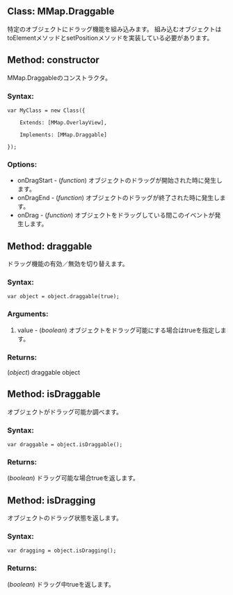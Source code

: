 
Class: <a id='mmap.draggable'>MMap.Draggable</a>
-----------------------------------------------------

特定のオブジェクトにドラッグ機能を組み込みます。
組み込むオブジェクトはtoElementメソッドとsetPositionメソッドを実装している必要があります。

Method: <a id='constructor'>constructor</a>
-----------------------------------------------

MMap.Draggableのコンストラクタ。

### Syntax:

	var MyClass = new Class({

		Extends: [MMap.OverlayView],

		Implements: [MMap.Draggable]

	});

### Options:

* onDragStart - (*function*) オブジェクトのドラッグが開始された時に発生します。
* onDragEnd - (*function*) オブジェクトのドラッグが終了された時に発生します。
* onDrag - (*function*) オブジェクトをドラッグしている間このイベントが発生します。

Method: <a id='draggable'>draggable</a>
-----------------------------------------------

ドラッグ機能の有効／無効を切り替えます。

### Syntax:

	var object = object.draggable(true);

### Arguments:

1. value - (*boolean*) オブジェクトをドラッグ可能にする場合はtrueを指定します。

### Returns:

(*object*) draggable object


Method: <a id='isDraggable'>isDraggable</a>
-----------------------------------------------

オブジェクトがドラッグ可能か調べます。

### Syntax:

	var draggable = object.isDraggable();

### Returns:

(*boolean*) ドラッグ可能な場合trueを返します。


Method: <a id='isDragging'>isDragging</a>
-----------------------------------------------

オブジェクトのドラッグ状態を返します。

### Syntax:

	var dragging = object.isDragging();

### Returns:

(*boolean*) ドラッグ中trueを返します。
